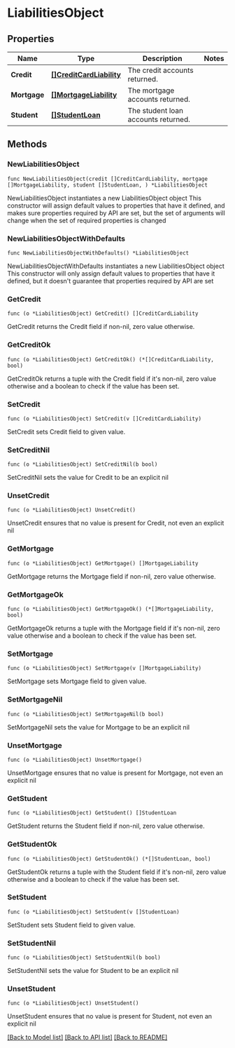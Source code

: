 # LiabilitiesObject

## Properties

Name | Type | Description | Notes
------------ | ------------- | ------------- | -------------
**Credit** | [**[]CreditCardLiability**](CreditCardLiability.md) | The credit accounts returned. | 
**Mortgage** | [**[]MortgageLiability**](MortgageLiability.md) | The mortgage accounts returned. | 
**Student** | [**[]StudentLoan**](StudentLoan.md) | The student loan accounts returned. | 

## Methods

### NewLiabilitiesObject

`func NewLiabilitiesObject(credit []CreditCardLiability, mortgage []MortgageLiability, student []StudentLoan, ) *LiabilitiesObject`

NewLiabilitiesObject instantiates a new LiabilitiesObject object
This constructor will assign default values to properties that have it defined,
and makes sure properties required by API are set, but the set of arguments
will change when the set of required properties is changed

### NewLiabilitiesObjectWithDefaults

`func NewLiabilitiesObjectWithDefaults() *LiabilitiesObject`

NewLiabilitiesObjectWithDefaults instantiates a new LiabilitiesObject object
This constructor will only assign default values to properties that have it defined,
but it doesn't guarantee that properties required by API are set

### GetCredit

`func (o *LiabilitiesObject) GetCredit() []CreditCardLiability`

GetCredit returns the Credit field if non-nil, zero value otherwise.

### GetCreditOk

`func (o *LiabilitiesObject) GetCreditOk() (*[]CreditCardLiability, bool)`

GetCreditOk returns a tuple with the Credit field if it's non-nil, zero value otherwise
and a boolean to check if the value has been set.

### SetCredit

`func (o *LiabilitiesObject) SetCredit(v []CreditCardLiability)`

SetCredit sets Credit field to given value.


### SetCreditNil

`func (o *LiabilitiesObject) SetCreditNil(b bool)`

 SetCreditNil sets the value for Credit to be an explicit nil

### UnsetCredit
`func (o *LiabilitiesObject) UnsetCredit()`

UnsetCredit ensures that no value is present for Credit, not even an explicit nil
### GetMortgage

`func (o *LiabilitiesObject) GetMortgage() []MortgageLiability`

GetMortgage returns the Mortgage field if non-nil, zero value otherwise.

### GetMortgageOk

`func (o *LiabilitiesObject) GetMortgageOk() (*[]MortgageLiability, bool)`

GetMortgageOk returns a tuple with the Mortgage field if it's non-nil, zero value otherwise
and a boolean to check if the value has been set.

### SetMortgage

`func (o *LiabilitiesObject) SetMortgage(v []MortgageLiability)`

SetMortgage sets Mortgage field to given value.


### SetMortgageNil

`func (o *LiabilitiesObject) SetMortgageNil(b bool)`

 SetMortgageNil sets the value for Mortgage to be an explicit nil

### UnsetMortgage
`func (o *LiabilitiesObject) UnsetMortgage()`

UnsetMortgage ensures that no value is present for Mortgage, not even an explicit nil
### GetStudent

`func (o *LiabilitiesObject) GetStudent() []StudentLoan`

GetStudent returns the Student field if non-nil, zero value otherwise.

### GetStudentOk

`func (o *LiabilitiesObject) GetStudentOk() (*[]StudentLoan, bool)`

GetStudentOk returns a tuple with the Student field if it's non-nil, zero value otherwise
and a boolean to check if the value has been set.

### SetStudent

`func (o *LiabilitiesObject) SetStudent(v []StudentLoan)`

SetStudent sets Student field to given value.


### SetStudentNil

`func (o *LiabilitiesObject) SetStudentNil(b bool)`

 SetStudentNil sets the value for Student to be an explicit nil

### UnsetStudent
`func (o *LiabilitiesObject) UnsetStudent()`

UnsetStudent ensures that no value is present for Student, not even an explicit nil

[[Back to Model list]](../README.md#documentation-for-models) [[Back to API list]](../README.md#documentation-for-api-endpoints) [[Back to README]](../README.md)



